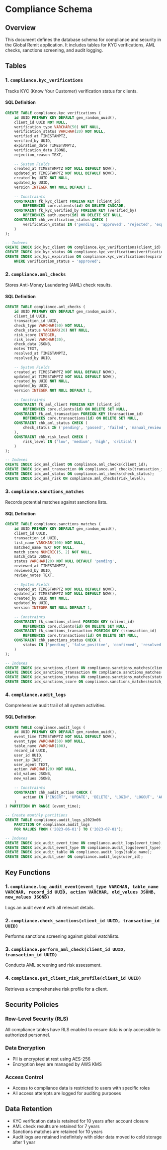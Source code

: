 # Compliance Schema

## Overview
This document defines the database schema for compliance and security in the Global Remit application. It includes tables for KYC verifications, AML checks, sanctions screening, and audit logging.

## Tables

### 1. `compliance.kyc_verifications`

Tracks KYC (Know Your Customer) verification status for clients.

#### SQL Definition
```sql
CREATE TABLE compliance.kyc_verifications (
    id UUID PRIMARY KEY DEFAULT gen_random_uuid(),
    client_id UUID NOT NULL,
    verification_type VARCHAR(50) NOT NULL,
    verification_status VARCHAR(20) NOT NULL,
    verified_at TIMESTAMPTZ,
    verified_by UUID,
    expiration_date TIMESTAMPTZ,
    verification_data JSONB,
    rejection_reason TEXT,
    
    -- System Fields
    created_at TIMESTAMPTZ NOT NULL DEFAULT NOW(),
    updated_at TIMESTAMPTZ NOT NULL DEFAULT NOW(),
    created_by UUID NOT NULL,
    updated_by UUID,
    version INTEGER NOT NULL DEFAULT 1,
    
    -- Constraints
    CONSTRAINT fk_kyc_client FOREIGN KEY (client_id) 
        REFERENCES core.clients(id) ON DELETE CASCADE,
    CONSTRAINT fk_kyc_verified_by FOREIGN KEY (verified_by) 
        REFERENCES auth.users(id) ON DELETE SET NULL,
    CONSTRAINT chk_verification_status CHECK (
        verification_status IN ('pending', 'approved', 'rejected', 'expired')
    )
);

-- Indexes
CREATE INDEX idx_kyc_client ON compliance.kyc_verifications(client_id);
CREATE INDEX idx_kyc_status ON compliance.kyc_verifications(verification_status);
CREATE INDEX idx_kyc_expiration ON compliance.kyc_verifications(expiration_date) 
    WHERE verification_status = 'approved';
```

### 2. `compliance.aml_checks`

Stores Anti-Money Laundering (AML) check results.

#### SQL Definition
```sql
CREATE TABLE compliance.aml_checks (
    id UUID PRIMARY KEY DEFAULT gen_random_uuid(),
    client_id UUID,
    transaction_id UUID,
    check_type VARCHAR(50) NOT NULL,
    check_status VARCHAR(20) NOT NULL,
    risk_score INTEGER,
    risk_level VARCHAR(20),
    check_data JSONB,
    notes TEXT,
    resolved_at TIMESTAMPTZ,
    resolved_by UUID,
    
    -- System Fields
    created_at TIMESTAMPTZ NOT NULL DEFAULT NOW(),
    updated_at TIMESTAMPTZ NOT NULL DEFAULT NOW(),
    created_by UUID NOT NULL,
    updated_by UUID,
    version INTEGER NOT NULL DEFAULT 1,
    
    -- Constraints
    CONSTRAINT fk_aml_client FOREIGN KEY (client_id) 
        REFERENCES core.clients(id) ON DELETE SET NULL,
    CONSTRAINT fk_aml_transaction FOREIGN KEY (transaction_id) 
        REFERENCES core.transactions(id) ON DELETE SET NULL,
    CONSTRAINT chk_aml_status CHECK (
        check_status IN ('pending', 'passed', 'failed', 'manual_review')
    ),
    CONSTRAINT chk_risk_level CHECK (
        risk_level IN ('low', 'medium', 'high', 'critical')
    )
);

-- Indexes
CREATE INDEX idx_aml_client ON compliance.aml_checks(client_id);
CREATE INDEX idx_aml_transaction ON compliance.aml_checks(transaction_id);
CREATE INDEX idx_aml_status ON compliance.aml_checks(check_status);
CREATE INDEX idx_aml_risk ON compliance.aml_checks(risk_level);
```

### 3. `compliance.sanctions_matches`

Records potential matches against sanctions lists.

#### SQL Definition
```sql
CREATE TABLE compliance.sanctions_matches (
    id UUID PRIMARY KEY DEFAULT gen_random_uuid(),
    client_id UUID,
    transaction_id UUID,
    list_name VARCHAR(100) NOT NULL,
    matched_name TEXT NOT NULL,
    match_score NUMERIC(5, 2) NOT NULL,
    match_data JSONB,
    status VARCHAR(20) NOT NULL DEFAULT 'pending',
    reviewed_at TIMESTAMPTZ,
    reviewed_by UUID,
    review_notes TEXT,
    
    -- System Fields
    created_at TIMESTAMPTZ NOT NULL DEFAULT NOW(),
    updated_at TIMESTAMPTZ NOT NULL DEFAULT NOW(),
    created_by UUID NOT NULL,
    updated_by UUID,
    version INTEGER NOT NULL DEFAULT 1,
    
    -- Constraints
    CONSTRAINT fk_sanctions_client FOREIGN KEY (client_id) 
        REFERENCES core.clients(id) ON DELETE SET NULL,
    CONSTRAINT fk_sanctions_transaction FOREIGN KEY (transaction_id) 
        REFERENCES core.transactions(id) ON DELETE SET NULL,
    CONSTRAINT chk_sanctions_status CHECK (
        status IN ('pending', 'false_positive', 'confirmed', 'resolved')
    )
);

-- Indexes
CREATE INDEX idx_sanctions_client ON compliance.sanctions_matches(client_id);
CREATE INDEX idx_sanctions_transaction ON compliance.sanctions_matches(transaction_id);
CREATE INDEX idx_sanctions_status ON compliance.sanctions_matches(status);
CREATE INDEX idx_sanctions_score ON compliance.sanctions_matches(match_score);
```

### 4. `compliance.audit_logs`

Comprehensive audit trail of all system activities.

#### SQL Definition
```sql
CREATE TABLE compliance.audit_logs (
    id UUID PRIMARY KEY DEFAULT gen_random_uuid(),
    event_time TIMESTAMPTZ NOT NULL DEFAULT NOW(),
    event_type VARCHAR(50) NOT NULL,
    table_name VARCHAR(100),
    record_id UUID,
    user_id UUID,
    user_ip INET,
    user_agent TEXT,
    action VARCHAR(20) NOT NULL,
    old_values JSONB,
    new_values JSONB,
    
    -- Constraints
    CONSTRAINT chk_audit_action CHECK (
        action IN ('INSERT', 'UPDATE', 'DELETE', 'LOGIN', 'LOGOUT', 'AUTH_FAILED')
    )
) PARTITION BY RANGE (event_time);

-- Create monthly partitions
CREATE TABLE compliance.audit_logs_y2023m06 
    PARTITION OF compliance.audit_logs
    FOR VALUES FROM ('2023-06-01') TO ('2023-07-01');

-- Indexes
CREATE INDEX idx_audit_event_time ON compliance.audit_logs(event_time);
CREATE INDEX idx_audit_event_type ON compliance.audit_logs(event_type);
CREATE INDEX idx_audit_table ON compliance.audit_logs(table_name);
CREATE INDEX idx_audit_user ON compliance.audit_logs(user_id);
```

## Key Functions

### 1. `compliance.log_audit_event(event_type VARCHAR, table_name VARCHAR, record_id UUID, action VARCHAR, old_values JSONB, new_values JSONB)`

Logs an audit event with all relevant details.

### 2. `compliance.check_sanctions(client_id UUID, transaction_id UUID)`

Performs sanctions screening against global watchlists.

### 3. `compliance.perform_aml_check(client_id UUID, transaction_id UUID)`

Conducts AML screening and risk assessment.

### 4. `compliance.get_client_risk_profile(client_id UUID)`

Retrieves a comprehensive risk profile for a client.

## Security Policies

### Row-Level Security (RLS)

All compliance tables have RLS enabled to ensure data is only accessible to authorized personnel.

### Data Encryption

- PII is encrypted at rest using AES-256
- Encryption keys are managed by AWS KMS

### Access Control

- Access to compliance data is restricted to users with specific roles
- All access attempts are logged for auditing purposes

## Data Retention

- KYC verification data is retained for 10 years after account closure
- AML check results are retained for 7 years
- Sanctions matches are retained for 10 years
- Audit logs are retained indefinitely with older data moved to cold storage after 1 year
